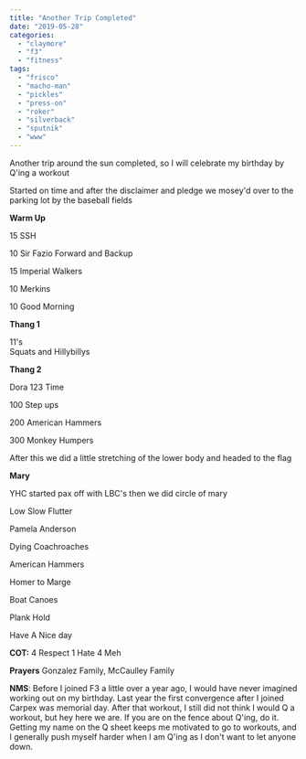 ```yaml
---
title: "Another Trip Completed"
date: "2019-05-28"
categories: 
  - "claymore"
  - "f3"
  - "fitness"
tags: 
  - "frisco"
  - "macho-man"
  - "pickles"
  - "press-on"
  - "roker"
  - "silverback"
  - "sputnik"
  - "www"
---
```


Another trip around the sun completed, so I will celebrate my birthday by Q'ing a workout

Started on time and after the disclaimer and pledge we mosey'd over to the parking lot by the baseball fields

**Warm Up**

15 SSH

10 Sir Fazio Forward and Backup

15 Imperial Walkers

10 Merkins

10 Good Morning

**Thang 1**

11's  
Squats and Hillybillys

**Thang 2**

Dora 123 Time

100 Step ups

200 American Hammers

300 Monkey Humpers

After this we did a little stretching of the lower body and headed to the flag

**Mary**

YHC started pax off with LBC's then we did circle of mary

Low Slow Flutter

Pamela Anderson

Dying Coachroaches

American Hammers

Homer to Marge

Boat Canoes

Plank Hold

Have A Nice day

**COT:** 4 Respect 1 Hate 4 Meh

**Prayers** Gonzalez Family, McCaulley Family

**NMS**: Before I joined F3 a little over a year ago, I would have never imagined working out on my birthday. Last year the first convergence after I joined Carpex was memorial day. After that workout, I still did not think I would Q a workout, but hey here we are. If you are on the fence about Q'ing, do it. Getting my name on the Q sheet keeps me motivated to go to workouts, and I generally push myself harder when I am Q'ing as I don't want to let anyone down.
